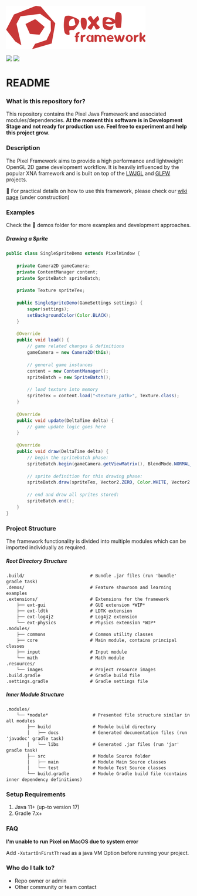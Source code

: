 ![Pixel - Java Game Framework](/resources/images/logo-read-me.png)

![](https://img.shields.io/badge/platform-Windows%20%7C%20Linux%20%7C%20MacOS-lightgrey) ![](https://img.shields.io/badge/java-%3E%3D%2011-green)

# README #

### What is this repository for? ###

This repository contains the Pixel Java Framework and associated modules/dependencies. 
**At the moment this software is in Development Stage and not ready for production use. Feel free to experiment and help this project grow.** 

### Description ###

The Pixel Framework aims to provide a high performance and lightweight OpenGL 2D game development workflow. 
It is heavily influenced by the popular XNA framework and is built on top of the [LWJGL](https://www.lwjgl.org/) and [GLFW](https://www.glfw.org/) projects.

:book: For practical details on how to use this framework, please check our [wiki page](https://github.com/joafalves/pixel-community/wiki)  (under construction) 

### Examples ##

Check the :file_folder: demos folder for more examples and development approaches.

##### Drawing a Sprite #####

```java
public class SingleSpriteDemo extends PixelWindow {

    private Camera2D gameCamera;
    private ContentManager content;
    private SpriteBatch spriteBatch;

    private Texture spriteTex;

    public SingleSpriteDemo(GameSettings settings) {
        super(settings);
        setBackgroundColor(Color.BLACK);
    }

    @Override
    public void load() {
        // game related changes & definitions
        gameCamera = new Camera2D(this);

        // general game instances
        content = new ContentManager();
        spriteBatch = new SpriteBatch();

        // load texture into memory
        spriteTex = content.load("<texture_path>", Texture.class);
    }

    @Override
    public void update(DeltaTime delta) {
        // game update logic goes here
    }

    @Override
    public void draw(DeltaTime delta) {
        // begin the spritebatch phase:
        spriteBatch.begin(gameCamera.getViewMatrix(), BlendMode.NORMAL_BLEND);

        // sprite definition for this drawing phase:
        spriteBatch.draw(spriteTex, Vector2.ZERO, Color.WHITE, Vector2.HALF, 3f);

        // end and draw all sprites stored:
        spriteBatch.end();
    }
}
```

### Project Structure ###

The framework functionality is divided into multiple modules which can be imported individually as required.

##### Root Directory Structure #####

    .build/                         # Bundle .jar files (run 'bundle' gradle task)
    .demos/                         # Feature showroom and learning examples
    .extensions/                    # Extensions for the framework
        ├── ext-gui                 # GUI extension *WIP*
        ├── ext-ldtk                # LDTK extension
        ├── ext-log4j2              # Log4j2 extension
        └── ext-physics             # Physics extension *WIP*
    .modules/
        ├── commons                 # Common utility classes
        ├── core                    # Main module, contains principal classes
        ├── input                   # Input module
        └── math                    # Math module
    .resources/
        └── images                  # Project resource images
    .build.gradle                   # Gradle build file
    .settings.gradle                # Gradle settings file
    
##### Inner Module Structure #####

    .modules/
        └── *module*                 # Presented file structure similar in all modules
            ├── build                # Module build directory
            │   ├── docs             # Generated documentation files (run 'javadoc' gradle task)
            │   └── libs             # Generated .jar files (run 'jar' gradle task)
            ├── src                  # Module Source folder
            │   ├── main             # Module Main Source classes
            │   └── test             # Module Test Source classes
            └── build.gradle         # Module Gradle build file (contains inner dependency definitions)
   
### Setup Requirements ###

1. Java 11+ (up-to version 17)
2. Gradle 7.x+

### FAQ ###

**I'm unable to run Pixel on MacOS due to system error**

Add `-XstartOnFirstThread` as a java VM Option before running your project.

### Who do I talk to? ###

* Repo owner or admin
* Other community or team contact
